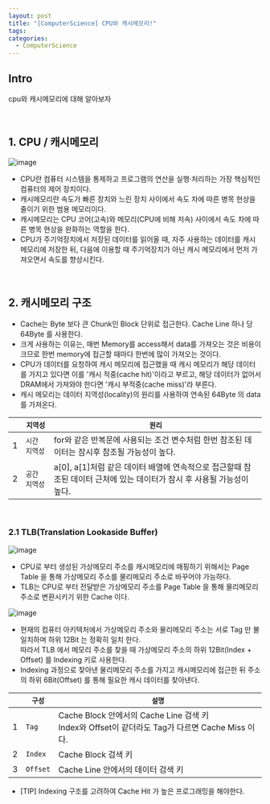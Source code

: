 ```yaml
---
layout: post
title: "[ComputerScience] CPU와 캐시메모리!"
tags: 
categories:
  - ComputerScience
---
```


## Intro
cpu와 캐시메모리에 대해 알아보자

<br/>

## 1. CPU / 캐시메모리

![image](https://user-images.githubusercontent.com/51254582/166113683-b3b06d7d-9456-4bfe-8b9f-68eecdb3ac04.png)

 - CPU란 컴퓨터 시스템을 통제하고 프로그램의 연산을 실행·처리하는 가장 핵심적인 컴퓨터의 제어 장치이다.
 - 캐시메모리란 속도가 빠른 장치와 느린 장치 사이에서 속도 차에 따른 병목 현상을 줄이기 위한 범용 메모리이다.
 - 캐시메모리는 CPU 코어(고속)와 메모리(CPU에 비해 저속) 사이에서 속도 차에 따른 병목 현상을 완화하는 역할을 한다.
 - CPU가 주기억장치에서 저장된 데이터를 읽어올 때, 자주 사용하는 데이터를 캐시 메모리에 저장한 뒤, 다음에 이용할 때 주기억장치가 아닌 캐시 메모리에서 먼저 가져오면서 속도를 향상시킨다.

<br/>

## 2. 캐시메모리 구조


 - Cache는 Byte 보다 큰 Chunk인 Block 단위로 접근한다. Cache Line 하나 당 64Byte 를 사용한다.
 - 크게 사용하는 이유는, 매번 Memory를 access해서 data를 가져오는 것은 비용이 크므로 한번 memory에 접근할 때마다 한번에 많이 가져오는 것이다.
 - CPU가 데이터를 요청하여 캐시 메모리에 접근했을 때 캐시 메모리가 해당 데이터를 가지고 있다면 이를 '캐시 적중(cache hit)'이라고 부르고, 해당 데이터가 없어서 DRAM에서 가져와야 한다면 '캐시 부적중(cache miss)'라 부른다.
 - 캐시 메모리는 데이터 지역성(locality)의 원리를 사용하여 연속된 64Byte 의 data를 가져온다.
 
||`지역성`|`원리`|
|---|---|---|
|1|`시간 지역성`|for와 같은 반복문에 사용되는 조건 변수처럼 한번 참조된 데이터는 잠시후 참조될 가능성이 높다.|
|2|`공간 지역성`|a[0], a[1]처럼 같은 데이터 배열에 연속적으로 접근할때 참조된 데이터 근처에 있는 데이터가 잠시 후 사용될 가능성이 높다.|

<br/>

### 2.1 TLB(Translation Lookaside Buffer)

![image](https://user-images.githubusercontent.com/51254582/166133379-58db3931-3d1a-4bad-ae8c-a05601cd0506.png)

 - CPU로 부터 생성된 가상메모리 주소를 캐시메모리에 매핑하기 위해서는 Page Table 을 통해 가상메모리 주소를 물리메모리 주소로 바꾸어야 가능하다.
 - TLB는 CPU로 부터 전달받은 가상메모리 주소를 Page Table 을 통해 물리메모리 주소로 변환시키기 위한 Cache 이다.
  
![image](https://user-images.githubusercontent.com/51254582/166115157-444c5bc6-cc13-4665-addf-50e0659e5f17.png)
 
 - 현재의 컴퓨터 아키텍처에서 가상메모리 주소와 물리메모리 주소는 서로 Tag 만 불 일치하며 하위 12Bit 는 정확히 일치 한다. <br> 따라서 TLB 에서 메모리 주소를 찾을 때 가상메모리 주소의 하위 12Bit(Index + Offset) 를 Indexing 키로 사용한다.
 - Indexing 과정으로 찾아낸 물리메모리 주소를 가지고 캐시메모리에 접근한 뒤 주소의 하위 6Bit(Offset) 를 통해 필요한 캐시 데이터를 찾아낸다.
 
||`구성`|`설명`|
|---|---|---|
|1|`Tag`|Cache Block 안에서의 Cache Line 검색 키 <br> Index와 Offset이 같더라도 Tag가 다르면 Cache Miss 이다.|
|2|`Index`|Cache Block 검색 키|
|3|`Offset`|Cache Line 안에서의 데이터 검색 키|

 - [TIP] Indexing 구조를 고려하여 Cache Hit 가 높은 프로그래밍을 해야한다.
